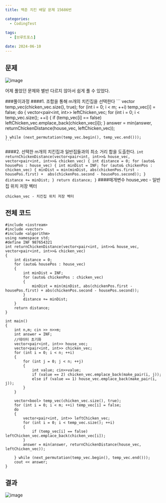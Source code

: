 ```yaml
---
title: 백준 치킨 배달 문제 15686번

categories:
  - CodingTest
 
tags:
  - [브루트포스]

date: 2024-06-10
---
```


## 문제

![image](https://github.com/chodott/chodott.github.io/assets/89974193/cc51c043-e2fd-4bc3-a605-e9236e54ed1b)


어제 풀었던 문제와 별반 다르지 않아서 쉽게 풀 수 있었다.

###풀이과정
####1. 조합을 통해 m개의 치킨집을 선택한다
	```
	vector<bool> temp_vec(chicken_vec.size(), true);
	for (int i = 0; i < m; ++i) temp_vec[i] = false;
	do
	{
		vector<pair<int, int>> leftChicken_vec;
		for (int i = 0; i < temp_vec.size(); ++i)
		{
			if (temp_vec[i] == false) leftChicken_vec.emplace_back(chicken_vec[i]);
		}
		answer = min(answer, returnChickenDistance(house_vec, leftChicken_vec));

	} while (next_permutation(temp_vec.begin(), temp_vec.end()));
	```
	

####2. 선택한 m개의 치킨집과 일반집들과의 최소 거리 합을 도출한다.
	```
	int returnChickenDistance(vector<pair<int, int>>& house_vec, 			vector<pair<int, int>>& chicken_vec)
	{
	int distance = 0;
	for (auto& housePos : house_vec)
	{
		int minDist = INF;
		for (auto& chickenPos : chicken_vec)
		{
			minDist = min(minDist, abs(chickenPos.first - housePos.first) + 
				abs(chickenPos.second - housePos.second));
		}
		distance += minDist;
	}
	return distance;
	}
	```
	####매개변수
	house_vec 	- 일반집 위치 저장 벡터
	
	chicken_vec - 치킨집 위치 저장 벡터



## 전체 코드

```
#include <iostream>
#include <vector>
#include <algorithm>
using namespace std;
#define INF 987654321
int returnChickenDistance(vector<pair<int, int>>& house_vec, vector<pair<int, int>>& chicken_vec)
{
	int distance = 0;
	for (auto& housePos : house_vec)
	{
		int minDist = INF;
		for (auto& chickenPos : chicken_vec)
		{
			minDist = min(minDist, abs(chickenPos.first - housePos.first) + abs(chickenPos.second - housePos.second));
		}
		distance += minDist;
	}
	return distance;
}

int main()
{
	int n,m; cin >> n>>m;
	int answer = INF;
	//데이터 초기화
	vector<pair<int, int>> house_vec;
	vector<pair<int, int>> chicken_vec;
	for (int i = 0; i < n; ++i)
	{
		for (int j = 0; j < n; ++j)
		{
			int value; cin>>value;
			if (value == 2) chicken_vec.emplace_back(make_pair(i, j));
			else if (value == 1) house_vec.emplace_back(make_pair(i, j));
		}
	}

	vector<bool> temp_vec(chicken_vec.size(), true);
	for (int i = 0; i < m; ++i) temp_vec[i] = false;
	do
	{
		vector<pair<int, int>> leftChicken_vec;
		for (int i = 0; i < temp_vec.size(); ++i)
		{
			if (temp_vec[i] == false) leftChicken_vec.emplace_back(chicken_vec[i]);
		}
		answer = min(answer, returnChickenDistance(house_vec, leftChicken_vec));

	} while (next_permutation(temp_vec.begin(), temp_vec.end()));
	cout << answer;
}
```

## 결과
![image](https://github.com/chodott/chodott.github.io/assets/89974193/d8b66d1b-3c53-4c85-995c-c0cf312c2b08)
